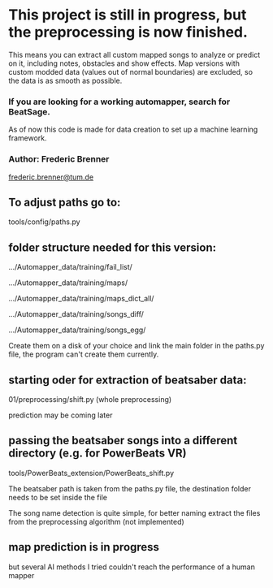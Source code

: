 # This project is still in progress, but the preprocessing is now finished. 
This means you can extract all custom mapped songs to analyze or predict on it, 
including notes, obstacles and show effects.
Map versions with custom modded data (values out of normal boundaries) are excluded,
so the data is as smooth as possible. 

### If you are looking for a working automapper, search for BeatSage.
As of now this code is made for data creation to set up a machine learning framework.

### Author: Frederic Brenner
frederic.brenner@tum.de

## To adjust paths go to:
tools/config/paths.py

## folder structure needed for this version:
.../Automapper_data/training/fail_list/

.../Automapper_data/training/maps/

.../Automapper_data/training/maps_dict_all/

.../Automapper_data/training/songs_diff/

.../Automapper_data/training/songs_egg/

Create them on a disk of your choice and link the main folder in the paths.py file,
the program can't create them currently.

## starting oder for extraction of beatsaber data:
01/preprocessing/shift.py (whole preprocessing)

prediction may be coming later

## passing the beatsaber songs into a different directory (e.g. for PowerBeats VR)
tools/PowerBeats_extension/PowerBeats_shift.py

The beatsaber path is taken from the paths.py file, 
the destination folder needs to be set inside the file

The song name detection is quite simple,
for better naming extract the files from the preprocessing algorithm (not implemented)

## map prediction is in progress
but several AI methods I tried couldn't reach the performance of a human mapper
